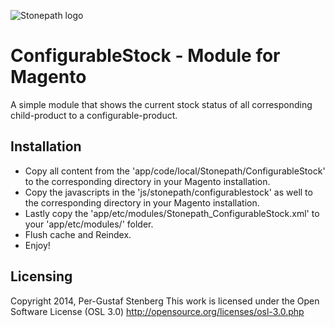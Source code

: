 ![Stonepath logo](http://stonepath.se/stonepath_logo-small-black.png)

ConfigurableStock - Module for Magento
==================================
A simple module that shows the current stock status of all corresponding child-product to a configurable-product.

Installation
-----------------------------------------------------
- Copy all content from the 'app/code/local/Stonepath/ConfigurableStock' to the corresponding directory in your Magento installation.
- Copy the javascripts in the 'js/stonepath/configurablestock' as well to the corresponding directory in your Magento installation.
- Lastly copy the 'app/etc/modules/Stonepath_ConfigurableStock.xml' to your 'app/etc/modules/' folder.
- Flush cache and Reindex.
- Enjoy!

Licensing
---------------------------
Copyright 2014, Per-Gustaf Stenberg
This work is licensed under the Open Software License (OSL 3.0)
http://opensource.org/licenses/osl-3.0.php



